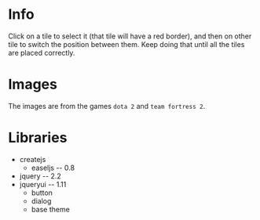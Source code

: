 Info
====

Click on a tile to select it (that tile will have a red border), and then on other tile to switch the position between them. Keep doing that until all the tiles are placed correctly.

Images
======

The images are from the games `dota 2` and `team fortress 2`.

Libraries
=========

- createjs
    - easeljs -- 0.8
- jquery -- 2.2
- jqueryui -- 1.11
    - button
    - dialog
    - base theme
